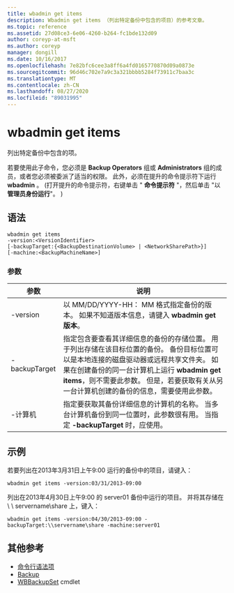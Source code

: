 ```yaml
---
title: wbadmin get items
description: Wbadmin get items （列出特定备份中包含的项目）的参考文章。
ms.topic: reference
ms.assetid: 27d08ce3-6e06-4260-b264-fc1bde132d09
author: coreyp-at-msft
ms.author: coreyp
manager: dongill
ms.date: 10/16/2017
ms.openlocfilehash: 7e82bfc6cee3a8ff6a4fd0165770870d09a0873e
ms.sourcegitcommit: 96d46c702e7a9c3a321bbbb5284f73911c7baa3c
ms.translationtype: MT
ms.contentlocale: zh-CN
ms.lasthandoff: 08/27/2020
ms.locfileid: "89031995"
---
```

# <a name="wbadmin-get-items"></a>wbadmin get items



列出特定备份中包含的项。

若要使用此子命令，您必须是 **Backup Operators** 组或 **Administrators** 组的成员，或者您必须被委派了适当的权限。 此外，必须在提升的命令提示符下运行 **wbadmin** 。  (打开提升的命令提示符，右键单击 " **命令提示符** "，然后单击 "以 **管理员身份运行**"。 ) 

## <a name="syntax"></a>语法

```
wbadmin get items
-version:<VersionIdentifier>
[-backupTarget:{<BackupDestinationVolume> | <NetworkSharePath>}]
[-machine:<BackupMachineName>]
```

### <a name="parameters"></a>参数

|参数|说明|
|---------|-----------|
|-version|以 MM/DD/YYYY-HH： MM 格式指定备份的版本。 如果不知道版本信息，请键入 **wbadmin get 版本**。|
|-backupTarget|指定包含要查看其详细信息的备份的存储位置。 用于列出存储在该目标位置的备份。 备份目标位置可以是本地连接的磁盘驱动器或远程共享文件夹。 如果在创建备份的同一台计算机上运行 **wbadmin get items**，则不需要此参数。 但是，若要获取有关从另一台计算机创建的备份的信息，需要使用此参数。|
|-计算机|指定要获取其备份详细信息的计算机的名称。 当多台计算机备份到同一位置时，此参数很有用。 当指定 **-backupTarget** 时，应使用。|

## <a name="examples"></a>示例

若要列出在2013年3月31日上午9:00 运行的备份中的项目，请键入：
```
wbadmin get items -version:03/31/2013-09:00
```
列出在2013年4月30日上午9:00 的 server01 备份中运行的项目。 并将其存储在 \\ \\ servername\share 上，键入：
```
wbadmin get items -version:04/30/2013-09:00 -backupTarget:\\servername\share -machine:server01
```

## <a name="additional-references"></a>其他参考

- [命令行语法项](command-line-syntax-key.md)
-   [Backup](wbadmin.md)
-   [WBBackupSet](/powershell/module/windowserverbackup/?view=winserver2012r2-ps) cmdlet
